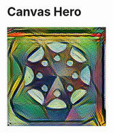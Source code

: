 # Canvas Hero

![canvas-hero](https://github.com/Infinite-Actuary/CanvasHero/blob/master/img/canvas-hero.png?raw=true)

